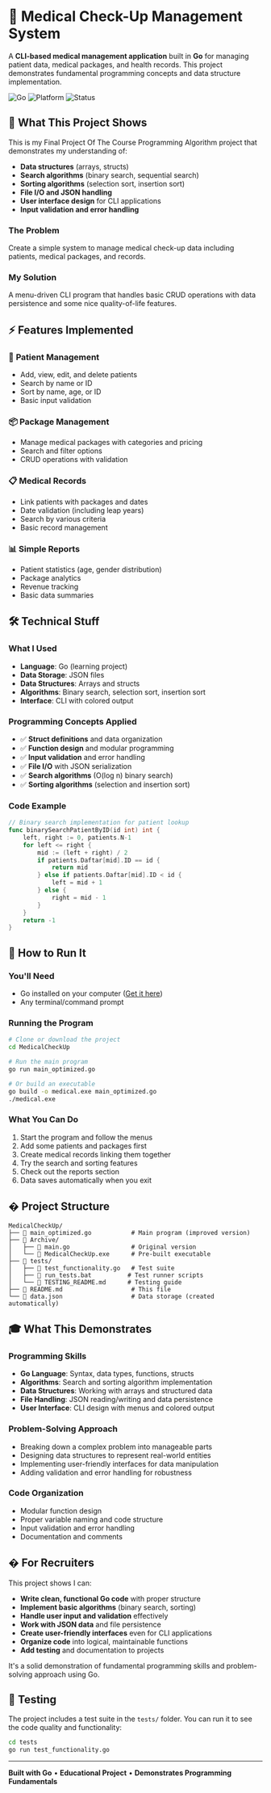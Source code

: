 # 🏥 Medical Check-Up Management System

A **CLI-based medical management application** built in **Go** for managing patient data, medical packages, and health records. This project demonstrates fundamental programming concepts and data structure implementation.

![Go](https://img.shields.io/badge/Go-1.21+-00ADD8?style=flat&logo=go&logoColor=white)
![Platform](https://img.shields.io/badge/Platform-Windows%20%7C%20Linux%20%7C%20macOS-lightgrey)
![Status](https://img.shields.io/badge/Status-Educational%20Project-blue)

## 🎯 **What This Project Shows**

This is my Final Project Of The Course Programming Algorithm project that demonstrates my understanding of:
- **Data structures** (arrays, structs)
- **Search algorithms** (binary search, sequential search)
- **Sorting algorithms** (selection sort, insertion sort)
- **File I/O and JSON handling**
- **User interface design** for CLI applications
- **Input validation and error handling**

### **The Problem**
Create a simple system to manage medical check-up data including patients, medical packages, and records.

### **My Solution**
A menu-driven CLI program that handles basic CRUD operations with data persistence and some nice quality-of-life features.

## ⚡ **Features Implemented**

### 👥 **Patient Management**
- Add, view, edit, and delete patients
- Search by name or ID
- Sort by name, age, or ID
- Basic input validation

### 📦 **Package Management**
- Manage medical packages with categories and pricing
- Search and filter options
- CRUD operations with validation

### 📋 **Medical Records**
- Link patients with packages and dates
- Date validation (including leap years)
- Search by various criteria
- Basic record management

### 📊 **Simple Reports**
- Patient statistics (age, gender distribution)
- Package analytics
- Revenue tracking
- Basic data summaries

## 🛠️ **Technical Stuff**

### **What I Used**
- **Language**: Go (learning project)
- **Data Storage**: JSON files
- **Data Structures**: Arrays and structs
- **Algorithms**: Binary search, selection sort, insertion sort
- **Interface**: CLI with colored output

### **Programming Concepts Applied**
- ✅ **Struct definitions** and data organization
- ✅ **Function design** and modular programming
- ✅ **Input validation** and error handling
- ✅ **File I/O** with JSON serialization
- ✅ **Search algorithms** (O(log n) binary search)
- ✅ **Sorting algorithms** (selection and insertion sort)

### **Code Example**
```go
// Binary search implementation for patient lookup
func binarySearchPatientByID(id int) int {
    left, right := 0, patients.N-1
    for left <= right {
        mid := (left + right) / 2
        if patients.Daftar[mid].ID == id {
            return mid
        } else if patients.Daftar[mid].ID < id {
            left = mid + 1
        } else {
            right = mid - 1
        }
    }
    return -1
}
```

## 🚀 **How to Run It**

### **You'll Need**
- Go installed on your computer ([Get it here](https://golang.org/dl/))
- Any terminal/command prompt

### **Running the Program**
```bash
# Clone or download the project
cd MedicalCheckUp

# Run the main program
go run main_optimized.go

# Or build an executable
go build -o medical.exe main_optimized.go
./medical.exe
```

### **What You Can Do**
1. Start the program and follow the menus
2. Add some patients and packages first
3. Create medical records linking them together
4. Try the search and sorting features
5. Check out the reports section
6. Data saves automatically when you exit

## � **Project Structure**

```
MedicalCheckUp/
├── 📄 main_optimized.go           # Main program (improved version)
├── 📁 Archive/
│   ├── 📄 main.go                 # Original version
│   └── 📄 MedicalCheckUp.exe      # Pre-built executable
├── 📁 tests/
│   ├── 📄 test_functionality.go   # Test suite
│   ├── 📄 run_tests.bat          # Test runner scripts
│   └── 📄 TESTING_README.md      # Testing guide
├── 📄 README.md                   # This file
└── 📄 data.json                   # Data storage (created automatically)
```

## 🎓 **What This Demonstrates**

### **Programming Skills**
- **Go Language**: Syntax, data types, functions, structs
- **Algorithms**: Search and sorting algorithm implementation
- **Data Structures**: Working with arrays and structured data
- **File Handling**: JSON reading/writing and data persistence
- **User Interface**: CLI design with menus and colored output

### **Problem-Solving Approach**
- Breaking down a complex problem into manageable parts
- Designing data structures to represent real-world entities
- Implementing user-friendly interfaces for data manipulation
- Adding validation and error handling for robustness

### **Code Organization**
- Modular function design
- Proper variable naming and code structure
- Input validation and error handling
- Documentation and comments

## � **For Recruiters**

This project shows I can:
- **Write clean, functional Go code** with proper structure
- **Implement basic algorithms** (binary search, sorting)
- **Handle user input and validation** effectively
- **Work with JSON data** and file persistence
- **Create user-friendly interfaces** even for CLI applications
- **Organize code** into logical, maintainable functions
- **Add testing** and documentation to projects

It's a solid demonstration of fundamental programming skills and problem-solving approach using Go.

## 🧪 **Testing**

The project includes a test suite in the `tests/` folder. You can run it to see the code quality and functionality:

```bash
cd tests
go run test_functionality.go
```

---

**Built with Go** • **Educational Project** • **Demonstrates Programming Fundamentals**
